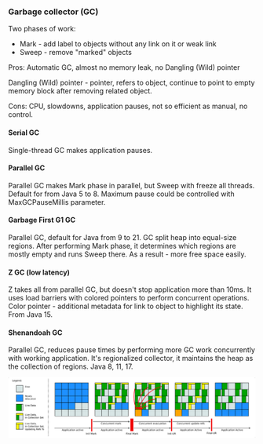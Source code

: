 ### Garbage collector (GC)

Two phases of work:

- Mark - add label to objects without any link on it or weak link
- Sweep - remove "marked" objects

Pros:
Automatic GC, almost no memory leak, no Dangling (Wild) pointer

Dangling (Wild) pointer - pointer, refers to object, continue to point to empty memory block after removing related
object.

Cons:
CPU, slowdowns, application pauses, not so efficient as manual, no control.

#### Serial GC

Single-thread GC makes application pauses.

#### Parallel GC

Parallel GC makes Mark phase in parallel, but Sweep with freeze all threads.
Default for from Java 5 to 8.
Maximum pause could be controlled with MaxGCPauseMillis parameter.

#### Garbage First G1 GC

Parallel GC, default for Java from 9 to 21.
GC split heap into equal-size regions. After performing Mark phase, it determines which regions are mostly empty and runs
Sweep there. As a result - more free space easily.

#### Z GC (low latency)

Z takes all from parallel GC, but doesn't stop application more than 10ms. It uses load barriers with colored pointers to
perform concurrent operations. Color pointer - additional metadata for link to object to highlight its state.
From Java 15.

#### Shenandoah GC

Parallel GC, reduces pause times by performing more GC work concurrently with working application. It's regionalized
collector, it maintains the heap as the collection of regions.
Java 8, 11, 17.

![Shenandoah GC](./resources/shenandoah-gc-cycle.svg)
